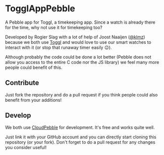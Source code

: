 TogglAppPebble
==============

A Pebble app for Toggl, a timekeeping app. Since a watch is already there for the time, why not use it for timekeeping too?

Developed by Rogier Slag with a lot of help of Joost Naaijen ([@klmz](https://github.com/klmz)) because we both use [Toggl](ttps://www.toggl.com) and would love to use our smart watches to interact with it (or stop that runaway timer easily :wink:).

Although probably the code could be done a lot better (Pebble does not allow you access to the entire C code nor the JS library) we feel many more people could benefit of this.

## Contribute

Just fork the repository and do a pull request if you think people could also benefit from your additions!

## Develop

We both use [CloudPebble](https://cloudpebble.net/) for development. It's free and works quite well.

Just link it with your GitHub account and you can directly start cloning this repository (or your fork). Don't forget to do a pull request for any changes you consider useful!
